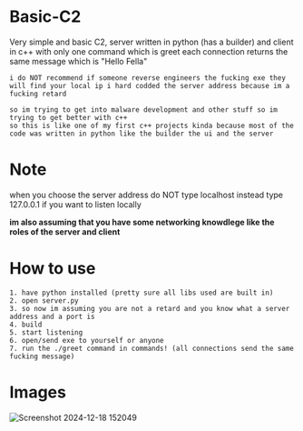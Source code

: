 # Basic-C2
Very simple and basic C2, server written in python (has a builder) and client in c++ with only one command which is greet each connection returns the same message which is "Hello Fella"

```
i do NOT recommend if someone reverse engineers the fucking exe they will find your local ip i hard codded the server address because im a fucking retard
```

```
so im trying to get into malware development and other stuff so im trying to get better with c++
so this is like one of my first c++ projects kinda because most of the code was written in python like the builder the ui and the server
```

# Note

when you choose the server address do NOT type localhost
instead type 127.0.0.1 if you want to listen locally

**im also assuming that you have some networking knowdlege like the roles of the server and client**

# How to use
```
1. have python installed (pretty sure all libs used are built in)
2. open server.py
3. so now im assuming you are not a retard and you know what a server address and a port is
4. build
5. start listening
6. open/send exe to yourself or anyone
7. run the ./greet command in commands! (all connections send the same fucking message)
```

# Images

![Screenshot 2024-12-18 152049](https://github.com/user-attachments/assets/1bd1dd75-50fb-4c32-939a-dacedfc994ac)
